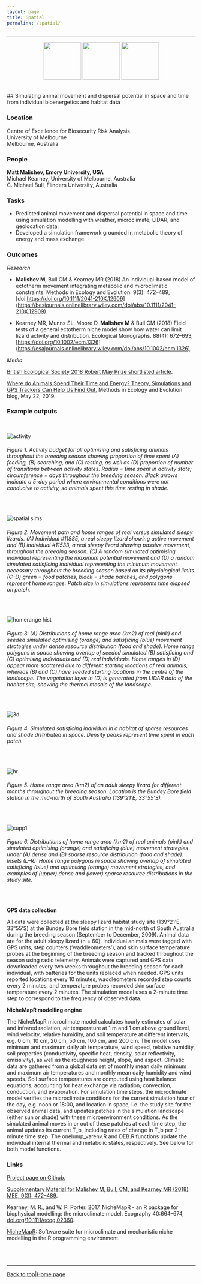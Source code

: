 ```yaml
---
layout: page
title: Spatial
permalink: /spatial/
---
```

<a id="top"></a>

******
<!-- ![](spatial/spatial_header.gif) ![](spatial/spatial_header.gif) ![](spatial/spatial_header.gif) -->
<p align="center">
  <img src="spatial/spatial_header.gif" width="100" />
  <img src="spatial/spatial_header.gif" width="100" />
  <img src="spatial/spatial_header.gif" width="100" />
</p>


<br>
## Simulating animal movement and dispersal potential in space and time from individual bioenergetics and habitat data          

### Location

Centre of Excellence for Biosecurity Risk Analysis   
University of Melbourne  
Melbourne, Australia       

### People

**Matt Malishev, Emory University, USA**  
Michael Kearney, University of Melbourne, Australia  
C. Michael Bull, Flinders University, Australia    
  
### Tasks

* Predicted animal movement and dispersal potential in space and time using simulation modelling with weather, microclimate, LIDAR, and geolocation data.       
* Developed a simulation framework grounded in metabolic theory of energy and mass exchange.           

### Outcomes

_Research_  

* **Malishev M**, Bull CM & Kearney MR (2018) An individual-based model of ectotherm movement integrating metabolic and microclimatic constraints. Methods in Ecology and Evolution. 9(3): 472–489, [doi:https://doi.org/10.1111/2041-210X.12909](https://besjournals.onlinelibrary.wiley.com/doi/abs/10.1111/2041-210X.12909).        

* Kearney MR, Munns SL, Moore D, **Malishev M** & Bull CM (2018) Field tests of a general ectotherm niche model show how water can limit lizard activity and distribution. Ecological Monographs. 88(4): 672–693, [https://doi.org/10.1002/ecm.1326](https://esajournals.onlinelibrary.wiley.com/doi/abs/10.1002/ecm.1326).       

_Media_  

[British Ecological Society 2018 Robert May Prize shortlisted article](https://besjournals.onlinelibrary.wiley.com/doi/toc/10.1111/(ISSN)2041-210x.ECRAward2018).    

[Where do Animals Spend Their Time and Energy? Theory, Simulations and GPS Trackers Can Help Us Find Out](https://methodsblog.com/2019/05/22/movement-metabolism-microclimate/), Methods in Ecology and Evolution blog, May 22, 2019.  

### Example outputs  
<br>

![activity](spatial/spatial1.jpg)  
###### Figure 1. Activity budget for all optimising and satisficing animals throughout the breeding season showing proportion of time spent (A) feeding, (B) searching, and (C) resting, as well as (D) proportion of number of transitions between activity states. Radius = time spent in activity state; circumference = days throughout the breeding season. Black arrows indicate a 5-day period where environmental conditions were not conducive to activity, so animals spent this time resting in shade.    
<br>  

![spatial sims](spatial/spatial2.jpg)
###### Figure 2. Movement path and home ranges of real versus simulated sleepy lizards. (A) Individual #11885, a real sleepy lizard showing active movement and (B) individual #11533, a real sleepy lizard showing passive movement, throughout the breeding season. (C) A random simulated optimising individual representing the maximum potential movement and (D) a random simulated satisficing individual representing the minimum movement necessary throughout the breeding season based on its physiological limits. (C–D) green = food patches, black = shade patches, and polygons represent home ranges. Patch size in simulations represents time elapsed on patch.  
<br>  

![homerange hist](spatial/spatial3.jpg)
###### Figure 3. (A) Distributions of home range area (km2) of real (pink) and seeded simulated optimising (orange) and satisficing (blue) movement strategies under dense resource distribution (food and shade). Home range polygons in space showing overlap of seeded simulated (B) satisficing and (C) optimising individuals and (D) real individuals. Home ranges in (D) appear more scattered due to different starting locations of real animals, whereas (B) and (C) have seeded starting locations in the centre of the landscape. The vegetation layer in (D) is generated from LIDAR data of the habitat site, showing the thermal mosaic of the landscape.
<br>  

![3d](spatial/spatial4.png)
###### Figure 4. Simulated satisficing individual in a habitat of sparse resources and shade distributed in space. Density peaks represent time spent in each patch.  
<br>  

![hr](spatial/spatial5.png)
###### Figure 5. Home range area (km2) of an adult sleepy lizard for different months throughout the breeding season. Location is the Bundey Bore field station in the mid-north of South Australia (139°21’E, 33°55’S).    
<br>  

![supp1](spatial/spatial6.png)
###### Figure 6. Distributions of home range area (km2) of real animals (pink) and simulated optimising (orange) and satisficing (blue) movement strategies under (A) dense and (B) sparse resource distribution (food and shade). Insets (L–R): Home range polygons in space showing overlap of simulated satisficing (blue) and optimising (orange) movement strategies, and examples of (upper) dense and (lower) sparse resource distributions in the study site.   
<br> 

**GPS data collection**   

All data were collected at the sleepy lizard habitat study site (139°21’E, 33°55’S) at the Bundey Bore field station in the mid-north of South Australia during the breeding season (September to December, 2009). Animal data are for the adult sleepy lizard (n = 60). Individual animals were tagged with GPS units, step counters (‘waddleometers’), and skin surface temperature probes at the beginning of the breeding season and tracked throughout the season using radio telemetry. Animals were captured and GPS data downloaded every two weeks throughout the breeding season for each individual, with batteries for the units replaced when needed. GPS units reported locations every 10 minutes, waddleometers recorded step counts every 2 minutes, and temperature probes recorded skin surface temperature every 2 minutes. The simulation model uses a 2-minute time step to correspond to the frequency of observed data.     

**NicheMapR modelling engine**  

The NicheMapR microclimate model calculates hourly estimates of solar and infrared radiation, air temperature at 1 m and 1 cm above ground level, wind velocity, relative humidity, and soil temperature at different intervals, e.g. 0 cm, 10 cm, 20 cm, 50 cm, 100 cm, and 200 cm. The model uses minimum and maximum daily air temperature, wind speed, relative humidity, soil properties (conductivity, specific heat, density, solar reflectivity, emissivity), as well as the roughness height, slope, and aspect. Climatic data are gathered from a global data set of monthly mean daily minimum and maximum air temperatures and monthly mean daily humidity and wind speeds. Soil surface temperatures are computed using heat balance equations, accounting for heat exchange via radiation, convection, conduction, and evaporation.
For simulation time steps, the microclimate model verifies the microclimate conditions for the current simulation hour of the day, e.g. noon or 18:00, and location in space, i.e. the study site for the observed animal data, and updates patches in the simulation landscape (either sun or shade) with these microenvironment conditions. As the simulated animal moves in or out of these patches at each time step, the animal updates its current T_b, including rates of change in T_b per 2-minute time step.
The onelump_varenv.R and DEB.R functions update the individual internal thermal and metabolic states, respectively. See below for both model functions.


### Links  

[Project page on Github.](https://github.com/darwinanddavis/Sleepy_IBM)      

[Supplementary Material for Malishev M, Bull, CM, and Kearney MR (2018) MEE, 9(3): 472–489](https://github.com/darwinanddavis/MalishevBullKearney).    

Kearney, M. R., and W. P. Porter. 2017. NicheMapR - an R package for biophysical modelling: the microclimate model. Ecography 40:664–674, [doi.org/10.1111/ecog.02360](https://onlinelibrary.wiley.com/doi/full/10.1111/ecog.02360).         

[NicheMapR](https://mrke.github.io/): Software suite for microclimate and mechanistic niche modelling in the R programming environment.    
<br>  
<br>

******  

[Back to top](#top)|[Home page](./index.md)

